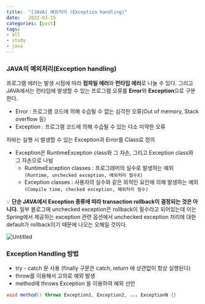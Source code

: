 ```yaml
---
title:  "[JAVA] 예외처리 (Exception handling)"
date:   2022-03-15
categories: [post]
tags:
- all
- study
- java
---
```


### JAVA의 예외처리(Exception handling)

프로그램 에러는 발생 시점에 따라 **컴파일 에러**와 **런타임 에러**로 나눌 수 있다. 그리고 JAVA에서는 런타임에 발생할 수 있는 프로그램 오류를 **Error**와 **Exception**으로 구분한다.

- Error : 프로그램 코드에 의해 수습될 수 없는 심각한 오류(Out of memory, Stack overflow 등)
- Exception : 프로그램 코드에 의해 수습될 수 있는 다소 미약한 오류

자바는 실행 시 발생할 수 있는 Exception과 Error를 Class로 정의

- Exception은 RuntimeException class와 그 자손, 그리고 Exception class와 그 자손으로 나뉨
    - RuntimeException classes : 프로그래머의 실수로 발생하는 예외 `(Runtime, unchecked exception, 예외처리 필수X)`
    - Exception classes : 사용자의 실수와 같은 외적인 요인에 의해 발생하는 예외 `(Compile time, checked exception, 예외처리 필수)`


💡 **단순 JAVA에서 Exception 종류에 따라 transaction rollback이 결정되는 것은 아니다.**
일부 블로그에 unchecked exception은 rollback이 필수라고 되어있는데 이는 Spring에서 제공하는 exception 관련 옵션에서 unchecked exception 처리에 대한 default가 rollback이기 때문에 나오는 오해일 것이다.

![Untitled](https://user-images.githubusercontent.com/6336815/158289345-e62375ef-2bc3-4845-b125-137b7180f137.png)

### Exception Handling 방법

- try - catch 문 사용 (finally 구문은 catch, return 에 상관없이 항상 실행된다)
- throw를 이용해서 고의로 예외 발생
- method에 throws Exception 을 이용하여 예외 선언

```java
void method() throws Exception1, Exception2, ... ExceptionN {}
```